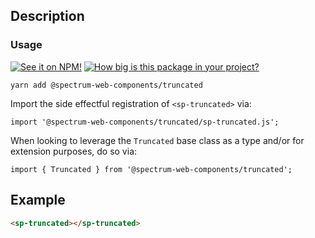 ## Description



### Usage

[![See it on NPM!](https://img.shields.io/npm/v/@spectrum-web-components/truncated?style=for-the-badge)](https://www.npmjs.com/package/@spectrum-web-components/truncated)
[![How big is this package in your project?](https://img.shields.io/bundlephobia/minzip/@spectrum-web-components/truncated?style=for-the-badge)](https://bundlephobia.com/result?p=@spectrum-web-components/truncated)

```
yarn add @spectrum-web-components/truncated
```

Import the side effectful registration of `<sp-truncated>` via:

```
import '@spectrum-web-components/truncated/sp-truncated.js';
```

When looking to leverage the `Truncated` base class as a type and/or for extension purposes, do so via:

```
import { Truncated } from '@spectrum-web-components/truncated';
```

## Example

```html
<sp-truncated></sp-truncated>
```